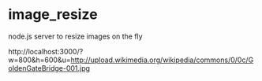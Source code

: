 image_resize
============

node.js server to resize images on the fly

http://localhost:3000/?w=800&h=600&u=http://upload.wikimedia.org/wikipedia/commons/0/0c/GoldenGateBridge-001.jpg